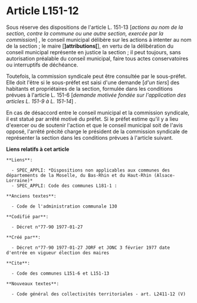 # Article L151-12

Sous réserve des dispositions de l'article L. 151-13 [*actions au nom de la section, contre la commune ou une autre section,
exercée par la commission*] , le conseil municipal délibère sur les actions à intenter au nom de la section ; le maire
[**]attributions[**], en vertu de la délibération du conseil municipal représente en justice la section ; il peut toujours,
sans autorisation préalable du conseil municipal, faire tous actes conservatoires ou interruptifs de déchéance. 

Toutefois, la commission syndicale peut être consultée par le sous-préfet. Elle doit l'être si le sous-préfet est saisi d'une
demande [*d'un tiers*] des habitants et propriétaires de la section, formulée dans les conditions prévues à l'article L.
151-6 [*demande motivée fondée sur l'application des articles L. 151-9 à L. 151-14*] . 

En cas de désaccord entre le conseil municipal et la commission syndicale, il est statué par arrêté motivé du préfet. Si le
préfet estime qu'il y a lieu d'exercer ou de soutenir l'action et que le conseil municipal soit de l'avis opposé, l'arrêté
précité charge le président de la commission syndicale de représenter la section dans les conditions prévues à l'article
suivant.

**Liens relatifs à cet article**

	**Liens**:

	  - SPEC_APPLI: *Dispositions non applicables aux communes des départements de la Moselle, du Bas-Rhin et du Haut-Rhin (Alsace-Lorraine)*
	  - SPEC_APPLI: Code des communes L181-1 :

	**Anciens textes**:

	  - Code de l'administration communale 130

	**Codifié par**:

	  - Décret n°77-90 1977-01-27

	**Créé par**:

	  - Décret n°77-90 1977-01-27 JORF et JONC 3 février 1977 date d'entrée en vigueur élection des maires

	**Cite**:

	  - Code des communes L151-6 et L151-13

	**Nouveaux textes**:

	  - Code général des collectivités territoriales - art. L2411-12 (V)
